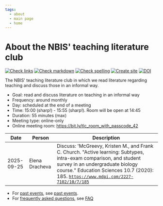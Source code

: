 ```yaml
---
tags:
  - about
  - main page
  - home
---
```


# About the NBIS' teaching literature club

<!-- markdownlint-disable MD013 --><!-- Badges cannot be split up over lines, hence will break 80 characters per line -->

[![Check links](https://github.com/NBISweden/teaching_literature_club/actions/workflows/check_links.yaml/badge.svg?branch=main)](https://github.com/NBISweden/teaching_literature_club/actions/workflows/check_links.yaml)
[![Check markdown](https://github.com/NBISweden/teaching_literature_club/actions/workflows/check_markdown.yaml/badge.svg?branch=main)](https://github.com/NBISweden/teaching_literature_club/actions/workflows/check_markdown.yaml)
[![Check spelling](https://github.com/NBISweden/teaching_literature_club/actions/workflows/check_spelling.yaml/badge.svg?branch=main)](https://github.com/NBISweden/teaching_literature_club/actions/workflows/check_spelling.yaml)
[![Create site](https://github.com/NBISweden/teaching_literature_club/actions/workflows/create_site.yaml/badge.svg?branch=main)](https://github.com/NBISweden/teaching_literature_club/actions/workflows/create_site.yaml)
[![DOI](https://zenodo.org/badge/DOI/10.5281/zenodo.14893427.svg)](https://doi.org/10.5281/zenodo.14893427)

<!-- markdownlint-enable MD013 -->

The NBIS' teaching literature club
in which we read literature regarding teaching
and discuss those in an informal way.

- Goal: read and discuss literature on teaching in an informal way
- Frequency: around monthly
- Day: scheduled at the end of a meeting
- Time: 15:00 (sharp!) - 15:55 (sharp!).
  Room will be open at 14:45
- Duration: 55 minutes (max)
- Meeting type: online-only
- Online meeting room: <https://bit.ly/tlc_room_with_passcode_42>

<!-- markdownlint-disable MD013 --><!-- Tables cannot be split up over lines, hence will break 80 characters per line -->

| Date       | Person         | Description  |
| ---------- | -------------- | ------------ |
| 2025-09-25 | Elena Dracheva | Discuss: 'McGreevy, Kristen M., and Frank C. Church. "Active learning: Subtypes, intra-exam comparison, and student survey in an undergraduate biology course." Education Sciences 10.7 (2020): 185. [`https://www.mdpi.com/2227-7102/10/7/185`](https://www.mdpi.com/2227-7102/10/7/185) |



<!-- markdownlint-enable MD013 -->

- For [past events](past_events.md), see [past events](past_events.md).
- For [frequently asked questions](faq.md), see [FAQ](faq.md)
